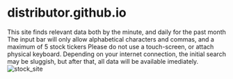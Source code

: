 # distributor.github.io

This site finds relevant data both by the minute,  and daily for the past month
The  input bar will only allow alphabetical characters and commas, and a maximum of 5 stock tickers
Please do not use a touch-screen, or attach physical keyboard.
Depending on your internet connection, the initial search may be sluggish, 
but after that, all data will be available imediately.
![stock_site](https://user-images.githubusercontent.com/62921796/211181829-6aea32d9-8362-4bce-b513-7e9bd19c504c.gif)
